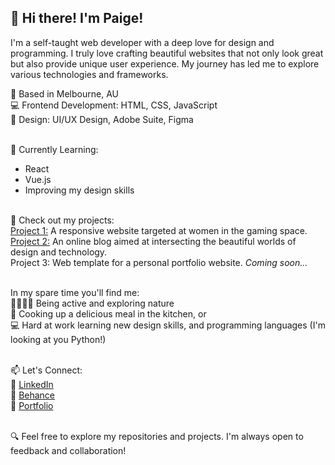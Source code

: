 ## 👋 Hi there! I'm Paige!

I'm a self-taught web developer with a deep love for design and programming. I truly love crafting beautiful websites that not only look great but also provide unique user experience. My journey has led me to explore various technologies and frameworks.<br>

🤍 Based in Melbourne, AU<br>
💻 Frontend Development: HTML, CSS, JavaScript<br>
🎨 Design: UI/UX Design, Adobe Suite, Figma<br><br>

🌱 Currently Learning:<br>
- React<br>
- Vue.js<br>
- Improving my design skills<br><br>

🌟 Check out my projects:<br>
[Project 1:](https://www.behance.net/gallery/163109953/GirlByte-Website-Design) A responsive website targeted at women in the gaming space.<br>
[Project 2:](paigehai.framer.ai) An online blog aimed at intersecting the beautiful worlds of design and technology.<br>
Project 3: Web template for a personal portfolio website. *Coming soon...*<br><br>

In my spare time you'll find me:<br>
🏃🏼‍♀️‍➡️ Being active and exploring nature<br>
🍛 Cooking up a delicious meal in the kitchen, or<br>
💻 Hard at work learning new design skills, and programming languages (I'm looking at you Python!)<br><br>


📫 Let's Connect:<br>
🔗 [LinkedIn](https://www.linkedin.com/in/paigehai/)<br>
🔗 [Behance](https://www.behance.net/paigehai)<br>
🔗 [Portfolio](paigehai.framer.ai)<br><br>

🔍 Feel free to explore my repositories and projects. I'm always open to feedback and collaboration!
